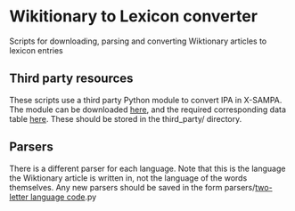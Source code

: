 # Wikitionary to Lexicon converter
Scripts for downloading, parsing and converting Wiktionary articles to lexicon
entries

## Third party resources
These scripts use a third party Python module to convert IPA in X-SAMPA.
The module can be downloaded [here](http://www.theiling.de/ipa/cxs.py), and the
required corresponding data table [here](http://www.theiling.de/ipa/CXS.def).
These should be stored in the third\_party/ directory.

## Parsers
There is a different parser for each language. Note that this is the language
the Wiktionary article is written in, not the language of the words themselves.
Any new parsers should be saved in the form parsers/[two-letter language code](https://en.wikipedia.org/wiki/List_of_ISO_639-1_codes).py

